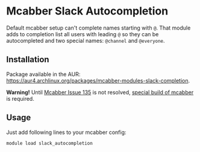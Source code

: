 Mcabber Slack Autocompletion
============================

Default mcabber setup can't complete names starting with `@`. That module adds
to completion list all users with leading `@` so they can be autocompleted and
two special names: `@channel` and `@everyone`.

## Installation

Package available in the AUR:
https://aur4.archlinux.org/packages/mcabber-modules-slack-completion.

**Warning!** Until [Mcabber Issue
135](https://bitbucket.org/McKael/mcabber-crew/issue/135/make-register_builtin_cat-exported)
is not resolved,
[special build of
mcabber](https://aur4.archlinux.org/packages/mcabber-crew-hg-extended) is
required.


## Usage

Just add following lines to your mcabber config:

```
module load slack_autocompletion
```
